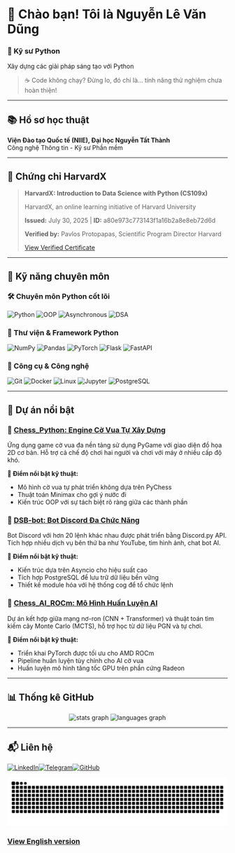 
# 👋 Chào bạn! Tôi là Nguyễn Lê Văn Dũng
### 🚀 Kỹ sư Python
Xây dựng các giải pháp sáng tạo với Python
> ☕ Code không chạy? Đừng lo, đó chỉ là... tính năng thử nghiệm chưa hoàn thiện!

---

## 📚 Hồ sơ học thuật

**Viện Đào tạo Quốc tế (NIIE), Đại học Nguyễn Tất Thành**  
Công nghệ Thông tin - Kỹ sư Phần mềm

---

## 🏅 Chứng chỉ HarvardX &nbsp;

> **HarvardX: Introduction to Data Science with Python (CS109x)**
>
> HarvardX, an online learning initiative of Harvard University
>
> **Issued:** July 30, 2025 | **ID:** a80e973c773143f1a16b2a8e8eb72d6d
>
> **Verified by:** Pavlos Protopapas, Scientific Program Director Harvard
>
> [View Verified Certificate](https://courses.edx.org/certificates/a80e973c773143f1a16b2a8e8eb72d6d)

---

## 💼 Kỹ năng chuyên môn

### 🛠️ Chuyên môn Python cốt lõi
  <img src="https://img.shields.io/badge/  Python-3776AB?logo=python&logoColor=white" alt="Python" />  <img src="https://img.shields.io/badge/  OOP-3776AB?logo=python&logoColor=white" alt="OOP" />  <img src="https://img.shields.io/badge/  Asynchronous-3776AB?logo=python&logoColor=white" alt="Asynchronous" />  <img src="https://img.shields.io/badge/  Data Structures & Algorithms-3776AB?logo=python&logoColor=white" alt="DSA" />
### 🧩 Thư viện & Framework Python
  <img src="https://img.shields.io/badge/  NumPy-013243?logo=numpy&logoColor=white" alt="NumPy" />  <img src="https://img.shields.io/badge/  Pandas-150458?logo=pandas&logoColor=white" alt="Pandas" />  <img src="https://img.shields.io/badge/  PyTorch-EE4C2C?logo=pytorch&logoColor=white" alt="PyTorch" />  <img src="https://img.shields.io/badge/  Flask-000000?logo=flask&logoColor=white" alt="Flask" />  <img src="https://img.shields.io/badge/  FastAPI-009688?logo=fastapi&logoColor=white" alt="FastAPI" />
### 🧰 Công cụ & Công nghệ
  <img src="https://img.shields.io/badge/  Git-F05032?logo=git&logoColor=white" alt="Git" />  <img src="https://img.shields.io/badge/  Docker-2496ED?logo=docker&logoColor=white" alt="Docker" />  <img src="https://img.shields.io/badge/  Linux-FCC624?logo=linux&logoColor=black" alt="Linux" />  <img src="https://img.shields.io/badge/  Jupyter-F37626?logo=jupyter&logoColor=white" alt="Jupyter" />  <img src="https://img.shields.io/badge/  PostgreSQL-4169E1?logo=postgresql&logoColor=white" alt="PostgreSQL" />

---

## 🌟 Dự án nổi bật &nbsp;

### 📌 [Chess_Python: Engine Cờ Vua Tự Xây Dựng](https://github.com/VanDung-dev/Chess_Python)
Ứng dụng game cờ vua đa nền tảng sử dụng PyGame với giao diện đồ họa 2D cơ bản. Hỗ trợ cả chế độ chơi hai người và chơi với máy ở nhiều cấp độ khó.

**🔧 Điểm nổi bật kỹ thuật:**
  - Mô hình cờ vua tự phát triển không dựa trên PyChess
  - Thuật toán Minimax cho gợi ý nước đi
  - Kiến trúc OOP với sự tách biệt rõ ràng giữa các thành phần

### 📌 [DSB-bot: Bot Discord Đa Chức Năng](https://github.com/VanDung-dev/DSB-bot)
Bot Discord với hơn 20 lệnh khác nhau được phát triển bằng Discord.py API. Tích hợp nhiều dịch vụ bên thứ ba như YouTube, tìm hình ảnh, chat bot AI.

**🔧 Điểm nổi bật kỹ thuật:**
  - Kiến trúc dựa trên Asyncio cho hiệu suất cao
  - Tích hợp PostgreSQL để lưu trữ dữ liệu bền vững
  - Thiết kế module hóa với hệ thống cog để tổ chức lệnh

### 📌 [Chess_AI_ROCm: Mô Hình Huấn Luyện AI](https://github.com/VanDung-dev/Chess_AI_ROCm)
Dự án kết hợp giữa mạng nơ-ron (CNN + Transformer) và thuật toán tìm kiếm cây Monte Carlo (MCTS), hỗ trợ học từ dữ liệu PGN và tự chơi.

**🔧 Điểm nổi bật kỹ thuật:**
  - Triển khai PyTorch được tối ưu cho AMD ROCm
  - Pipeline huấn luyện tùy chỉnh cho AI cờ vua
  - Huấn luyện mô hình tăng tốc GPU trên phần cứng Radeon



---

## 📊 Thống kê GitHub

<div align="center">
  <img src="https://github-readme-stats.vercel.app/api?username=VanDung-dev&hide_title=false&hide_rank=false&show_icons=true&include_all_commits=true&count_private=true&disable_animations=false&theme=dark&locale=en&hide_border=false&order=1" height="150" alt="stats graph"  />
  <img src="https://github-readme-stats.vercel.app/api/top-langs?username=VanDung-dev&locale=en&hide_title=false&layout=compact&card_width=320&langs_count=5&theme=dark&hide_border=false&order=2" height="150" alt="languages graph"  />
</div>



---

## 📬 Liên hệ

[![LinkedIn](https://img.shields.io/badge/LinkedIn-0077B5?logo=linkedin&logoColor=white&style=for-the-badge&effect=plastic)](https://www.linkedin.com/in/dung-nguyen-211bab348/)[![Telegram](https://img.shields.io/badge/Telegram-26A5E4?logo=telegram&logoColor=white&style=for-the-badge&effect=plastic)](https://t.me/vandungdev)[![GitHub](https://img.shields.io/badge/GitHub-181717?logo=github&logoColor=white&style=for-the-badge&effect=plastic)](https://github.com/VanDung-dev)

<div align="center">
  <img src="https://raw.githubusercontent.com/Platane/snk/output/github-contribution-grid-snake-dark.svg" alt="Snake animation" />
</div>

### [View English version](README.md)
